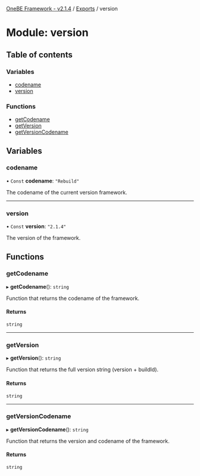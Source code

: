 [OneBE Framework - v2.1.4](../README.md) / [Exports](../modules.md) / version

# Module: version

## Table of contents

### Variables

- [codename](version.md#codename)
- [version](version.md#version)

### Functions

- [getCodename](version.md#getcodename)
- [getVersion](version.md#getversion)
- [getVersionCodename](version.md#getversioncodename)

## Variables

### codename

• `Const` **codename**: ``"Rebuild"``

The codename of the current version framework.

___

### version

• `Const` **version**: ``"2.1.4"``

The version of the framework.

## Functions

### getCodename

▸ **getCodename**(): `string`

Function that returns the codename of the framework.

#### Returns

`string`

___

### getVersion

▸ **getVersion**(): `string`

Function that returns the full version string (version + buildId).

#### Returns

`string`

___

### getVersionCodename

▸ **getVersionCodename**(): `string`

Function that returns the version and codename of the framework.

#### Returns

`string`
